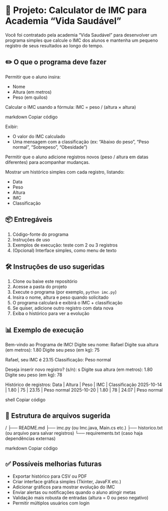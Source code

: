 # 📌 Projeto: Calculator de IMC para Academia “Vida Saudável”
Você foi contratado pela academia “Vida Saudável” para desenvolver um programa simples que calcule o IMC dos alunos e mantenha um pequeno registro de seus resultados ao longo do tempo.

## ✏️ O que o programa deve fazer
Permitir que o aluno insira:
- Nome  
- Altura (em metros)  
- Peso (em quilos)  

Calcular o IMC usando a fórmula:
IMC = peso / (altura × altura)

markdown
Copiar código

Exibir:
- O valor do IMC calculado  
- Uma mensagem com a classificação (ex: “Abaixo do peso”, “Peso normal”, “Sobrepeso”, “Obesidade”)  

Permitir que o aluno adicione registros novos (peso / altura em datas diferentes) para acompanhar mudanças.

Mostrar um histórico simples com cada registro, listando:
- Data  
- Peso  
- Altura  
- IMC  
- Classificação  

## 📦 Entregáveis
1. Código-fonte do programa  
2. Instruções de uso  
3. Exemplos de execução: teste com 2 ou 3 registros  
4. (Opcional) Interface simples, como menu de texto  

## 🛠 Instruções de uso sugeridas
1. Clone ou baixe este repositório  
2. Acesse a pasta do projeto  
3. Execute o programa (por exemplo, `python imc.py`)  
4. Insira o nome, altura e peso quando solicitado  
5. O programa calculará e exibirá o IMC + classificação  
6. Se quiser, adicione outro registro com data nova  
7. Exiba o histórico para ver a evolução  

## 📊 Exemplo de execução
Bem-vindo ao Programa de IMC!
Digite seu nome: Rafael
Digite sua altura (em metros): 1.80
Digite seu peso (em kg): 75

Rafael, seu IMC é 23.15
Classificação: Peso normal

Deseja inserir novo registro? (s/n): s
Digite sua altura (em metros): 1.80
Digite seu peso (em kg): 78

Histórico de registros:
Data | Altura | Peso | IMC | Classificação
2025-10-14 | 1.80 | 75 | 23.15 | Peso normal
2025-10-20 | 1.80 | 78 | 24.07 | Peso normal

shell
Copiar código

## 📁 Estrutura de arquivos sugerida
/
├── README.md
├── imc.py (ou Imc.java, Main.cs etc.)
├── historico.txt (ou arquivo para salvar registros)
└── requirements.txt (caso haja dependências externas)

markdown
Copiar código

## ✅ Possíveis melhorias futuras
- Exportar histórico para CSV ou PDF  
- Criar interface gráfica simples (Tkinter, JavaFX etc.)  
- Adicionar gráficos para mostrar evolução do IMC  
- Enviar alertas ou notificações quando o aluno atingir metas  
- Validação mais robusta de entradas (altura = 0 ou peso negativo)  
- Permitir múltiplos usuários com login
